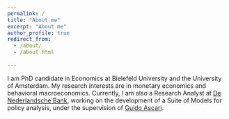 ```yaml
---
permalink: /
title: "About me"
excerpt: "About me"
author_profile: true
redirect_from: 
  - /about/
  - /about.html
  
---
```


I am PhD candidate in Economics at Bielefeld University and the University of Amsterdam.  My research interests are in monetary economics and behavioral macroeconomics. Currently, I am also a Research Analyst at [De Nederlandsche Bank](https://www.dnb.nl/en/), working on the development of a Suite of Models for policy analysis, under the supervision of [Guido Ascari](https://sites.google.com/site/guidoascari/home?authuser=0).
